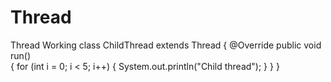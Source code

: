 # Thread
Thread Working
class ChildThread extends Thread 
{ 
    @Override
    public void run()  
    { 
        for (int i = 0; i < 5; i++) 
        { 
            System.out.println("Child thread"); 
        } 
    } 
} 

